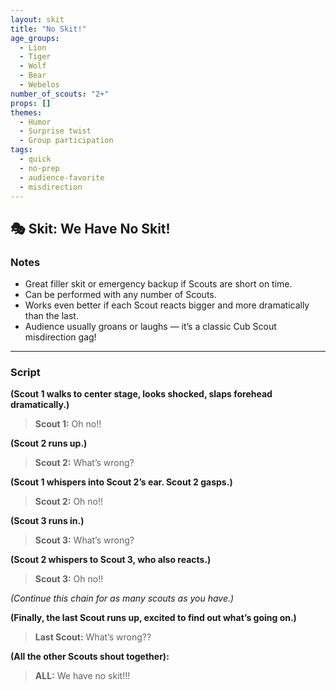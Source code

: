 ```yaml
---
layout: skit
title: "No Skit!"
age_groups:
  - Lion
  - Tiger
  - Wolf
  - Bear
  - Webelos
number_of_scouts: "2+"
props: []
themes:
  - Humor
  - Surprise twist
  - Group participation
tags:
  - quick
  - no-prep
  - audience-favorite
  - misdirection
---
```


## 🎭 Skit: We Have No Skit!

### Notes
- Great filler skit or emergency backup if Scouts are short on time.
- Can be performed with any number of Scouts.
- Works even better if each Scout reacts bigger and more dramatically than the last.
- Audience usually groans or laughs — it’s a classic Cub Scout misdirection gag!

---
### Script

**(Scout 1 walks to center stage, looks shocked, slaps forehead dramatically.)**

> **Scout 1:** Oh no!!

**(Scout 2 runs up.)**

> **Scout 2:** What’s wrong?

**(Scout 1 whispers into Scout 2’s ear. Scout 2 gasps.)**

> **Scout 2:** Oh no!!

**(Scout 3 runs in.)**

> **Scout 3:** What’s wrong?

**(Scout 2 whispers to Scout 3, who also reacts.)**

> **Scout 3:** Oh no!!

*(Continue this chain for as many scouts as you have.)*

**(Finally, the last Scout runs up, excited to find out what’s going on.)**

> **Last Scout:** What’s wrong??

**(All the other Scouts shout together):**

> **ALL:** We have no skit!!!
